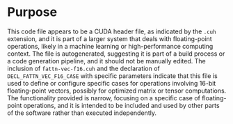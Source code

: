 # Purpose
This code file appears to be a CUDA header file, as indicated by the `.cuh` extension, and it is part of a larger system that deals with floating-point operations, likely in a machine learning or high-performance computing context. The file is autogenerated, suggesting it is part of a build process or a code generation pipeline, and it should not be manually edited. The inclusion of `fattn-vec-f16.cuh` and the declaration of `DECL_FATTN_VEC_F16_CASE` with specific parameters indicate that this file is used to define or configure specific cases for operations involving 16-bit floating-point vectors, possibly for optimized matrix or tensor computations. The functionality provided is narrow, focusing on a specific case of floating-point operations, and it is intended to be included and used by other parts of the software rather than executed independently.
